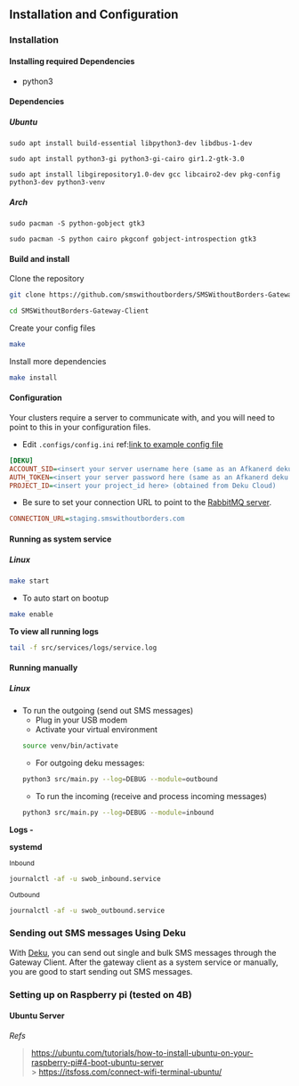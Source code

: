 ## <a name="cluster_outgoing_sms"></a> Installation and Configuration

### Installation

#### Installing required Dependencies

- python3

#### Dependencies

##### Ubuntu

`sudo apt install build-essential libpython3-dev libdbus-1-dev`

`sudo apt install python3-gi python3-gi-cairo gir1.2-gtk-3.0`

`sudo apt install libgirepository1.0-dev gcc libcairo2-dev pkg-config python3-dev python3-venv`

##### Arch

`sudo pacman -S python-gobject gtk3`

`sudo pacman -S python cairo pkgconf gobject-introspection gtk3`

#### Build and install

<p>Clone the repository</p>

```bash
git clone https://github.com/smswithoutborders/SMSWithoutBorders-Gateway-Client.git
```

```bash
cd SMSWithoutBorders-Gateway-Client
```

<p>Create your config files</p>

```bash
make
```

<p>Install more dependencies</p>

```bash
make install
```

#### Configuration

<p>
Your clusters require a server to communicate with, and you will need to point to this in your configuration files.</p>

- Edit `.configs/config.ini`
  ref:[link to example config file](.configs/example.config.ini)

```ini
[DEKU]
ACCOUNT_SID=<insert your server username here (same as an Afkanerd deku account_sid)>
AUTH_TOKEN=<insert your server password here (same as an Afkanerd deku auth_token)>
PROJECT_ID=<insert your project_id here> (obtained from Deku Cloud)
```

- Be sure to set your connection URL to point to the
  [RabbitMQ server](https://staging.smswithoutborders.com:15671).

```ini
CONNECTION_URL=staging.smswithoutborders.com
```

#### Running as system service

##### Linux

```bash
make start
```

- To auto start on bootup

```bash
make enable
```

<b>To view all running logs</b>

```bash
tail -f src/services/logs/service.log
```

#### Running manually

##### Linux

- To run the outgoing (send out SMS messages)
  - Plug in your USB modem
  - Activate your virtual environment
  ```bash
  source venv/bin/activate
  ```
  - For outgoing deku messages:
  ```bash
  python3 src/main.py --log=DEBUG --module=outbound
  ```
  - To run the incoming (receive and process incoming messages)
  ```bash
  python3 src/main.py --log=DEBUG --module=inbound
  ```

<b>Logs - </b>

**systemd**

<small>Inbound</small>

```bash
journalctl -af -u swob_inbound.service
```

<small>Outbound</small>

```bash
journalctl -af -u swob_outbound.service
```

### Sending out SMS messages Using Deku

With [Deku](https://github.com/Afkanerd/Deku-Cloud/blob/main/docs/api_v1.md),
you can send out single and bulk SMS messages through the Gateway Client. After
the gateway client as a system service or manually, you are good to start
sending out SMS messages.

### Setting up on Raspberry pi (tested on 4B)

#### Ubuntu Server

_Refs_

> https://ubuntu.com/tutorials/how-to-install-ubuntu-on-your-raspberry-pi#4-boot-ubuntu-server<br> >
> https://itsfoss.com/connect-wifi-terminal-ubuntu/
